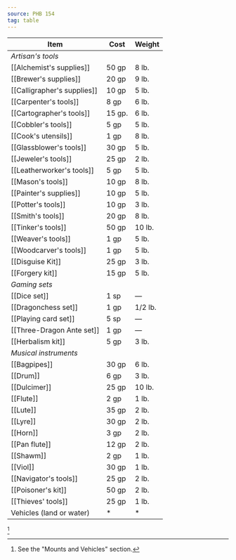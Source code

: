 ```yaml
---
source: PHB 154
tag: table
---
```


|Item|Cost|Weight|
|----------|----|----|
|_Artisan's tools_|||
|[[Alchemist's supplies]]|50 gp|8 lb.|
|[[Brewer's supplies]]|20 gp|9 lb.|
|[[Calligrapher's supplies]]|10 gp|5 lb.|
|[[Carpenter's tools]]|8 gp|6 lb.|
|[[Cartographer's tools]]|15 gp.|6 lb.|
|[[Cobbler's tools]]|5 gp|5 lb.|
|[[Cook's utensils]]|1 gp|8 lb.|
|[[Glassblower's tools]]|30 gp|5 lb.|
|[[Jeweler's tools]]|25 gp|2 lb.|
|[[Leatherworker's tools]]|5 gp|5 lb.|
|[[Mason's tools]]|10 gp|8 lb.|
|[[Painter's supplies]]|10 gp|5 lb.|
|[[Potter's tools]]|10 gp|3 lb.|
|[[Smith's tools]]|20 gp|8 lb.|
|[[Tinker's tools]]|50 gp|10 lb.|
|[[Weaver's tools]]|1 gp|5 lb.|
|[[Woodcarver's tools]]|1 gp|5 lb.|
|[[Disguise Kit]]|25 gp|3 lb.|
|[[Forgery kit]]|15 gp|5 lb.|
|_Gaming sets_|||
|[[Dice set]]|1 sp|—|
|[[Dragonchess set]]|1 gp|1/2 lb.|
|[[Playing card set]]|5 sp|—|
|[[Three-Dragon Ante set]]|1 gp|—|
|[[Herbalism kit]]|5 gp|3 lb.|
|_Musical instruments_|||
|[[Bagpipes]]|30 gp|6 lb.|
|[[Drum]]|6 gp|3 lb.|
|[[Dulcimer]]|25 gp|10 lb.|
|[[Flute]]|2 gp|1 lb.|
|[[Lute]]|35 gp|2 lb.|
|[[Lyre]]|30 gp|2 lb.|
|[[Horn]]|3 gp|2 lb.|
|[[Pan flute]]|12 gp|2 lb.|
|[[Shawm]]|2 gp|1 lb.|
|[[Viol]]|30 gp|1 lb.|
|[[Navigator's tools]]|25 gp|2 lb.|
|[[Poisoner's kit]]|50 gp|2 lb.|
|[[Thieves' tools]]|25 gp|1 lb.|
|Vehicles (land or water)|* |* |
[^1] 

[^1]: See the "Mounts and Vehicles" section.
